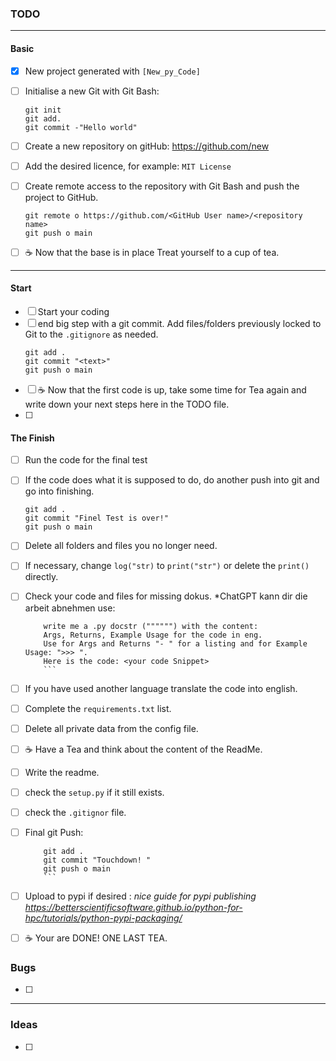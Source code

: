 ### TODO

---

#### Basic
- [x] New project generated with `[New_py_Code]`
- [ ] Initialise a new Git with Git Bash:
    ```Git Bash
    git init
    git add.
    git commit -"Hello world"
    ```
- [ ] Create a new repository on gitHub: https://github.com/new
- [ ] Add the desired licence, for example: `MIT License` 

- [ ] Create remote access to the repository with Git Bash and push the project to GitHub.
    ```Git Bash
    git remote o https://github.com/<GitHub User name>/<repository name>
    git push o main
    ```
- [ ] ☕ Now that the base is in place Treat yourself to a cup of tea.

---
#### Start

- [ ] Start your coding
- [ ] end big step with a git commit. Add files/folders previously locked to Git to the `.gitignore` as needed. 
    ```Git Bash
    git add .
    git commit "<text>"
    git push o main
    ```
- [ ] ☕ Now that the first code is up, take some time for Tea again and write down your next steps here in the TODO file.
- [ ] 

#### The Finish

- [ ] Run the code for the final test
- [ ] If the code does what it is supposed to do, do another push into git and go into finishing.
    ```Git Bash
    git add .
    git commit "Finel Test is over!"
    git push o main
    ```
- [ ] Delete all folders and files you no longer need.
- [ ] If necessary, change `log("str)` to `print("str")` or delete the `print()` directly.
- [ ] Check your code and files for missing dokus. *ChatGPT kann dir die arbeit abnehmen use: 
    ```ChatGPT promt:
        write me a .py docstr ("""""") with the content: 
        Args, Returns, Example Usage for the code in eng.
        Use for Args and Returns "- " for a listing and for Example Usage: ">>> ".
        Here is the code: <your code Snippet>
        ```
- [ ] If you have used another language translate the code into english.
- [ ] Complete the `requirements.txt` list.
- [ ] Delete all private data from the config file.
- [ ] ☕ Have a Tea and think about the content of the ReadMe.
- [ ] Write the readme.
- [ ] check the `setup.py` if it still exists.
- [ ] check the `.gitignor` file.
- [ ] Final git Push:
    ```Git Bash
        git add .
        git commit "Touchdown! "
        git push o main
        ```
- [ ] Upload to pypi if desired : *nice guide for pypi publishing https://betterscientificsoftware.github.io/python-for-hpc/tutorials/python-pypi-packaging/*

- [ ] ☕ Your are DONE! ONE LAST TEA.

### Bugs

- [ ]

---

### Ideas

- [ ]
